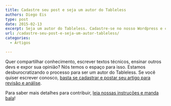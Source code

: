 ```yaml
---
title: Cadastre seu post e seja um autor do Tableless
authors: Diego Eis
type: post
date: 2015-02-13
excerpt: Seja um autor do Tableless. Cadastre-se no nosso Wordpress e compartilhe seus artigos.
url: /cadastre-seu-post-e-seja-um-autor-tableless/
categories:
  - Artigos

---
```

Quer compartilhar conhecimento, escrever textos técnicos, ensinar outros devs e expor sua opinião? Nós temos o espaço para isso. Estamos desburocratizando o processo para ser um autor do Tableless. Se você quiser escrever conosco, [basta se cadastrar e postar seu artigo para revisão e análise][1].

Para saber mais detalhes para contribuir, [leia nossas instruções e manda bala][2]!

 [1]: https://tableless.com.br/wp-login.php?action=register
 [2]: https://tableless.com.br/seja-um-autor/ "Seja um autor do Tableless"